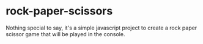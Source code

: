 # rock-paper-scissors

Nothing special to say, it's a simple javascript project to create a rock paper scissor game that will be played in the console.